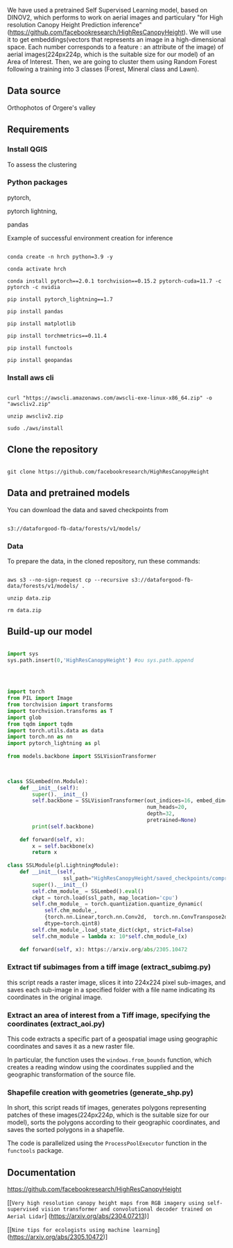 

We have used a pretrained Self Supervised Learning model, based on DINOV2, which performs to work on aerial images and particulary "for High resolution Canopy Height Prediction inference" (https://github.com/facebookresearch/HighResCanopyHeight). We will use it to get embeddings(vectors that represents an image in a high-dimensional space. Each number corresponds to a feature : an attribute of the image) of aerial images(224px224p, which is the suitable size for our model) of an Area of Interest. Then, we are going to cluster them using Random Forest following a training into 3 classes (Forest, Mineral class and Lawn).
  
 


## Data source

Orthophotos of Orgere's valley


## Requirements 


### Install QGIS
To assess the clustering

### Python packages 

pytorch, 

pytorch lightning, 

pandas 

  

Example of successful environment creation for inference 

  

``` 

conda create -n hrch python=3.9 -y 

conda activate hrch 

conda install pytorch==2.0.1 torchvision==0.15.2 pytorch-cuda=11.7 -c pytorch -c nvidia 

pip install pytorch_lightning==1.7  

pip install pandas 

pip install matplotlib 

pip install torchmetrics==0.11.4 

pip install functools

pip install geopandas

``` 

### Install aws cli 

``` 

curl "https://awscli.amazonaws.com/awscli-exe-linux-x86_64.zip" -o "awscliv2.zip" 

unzip awscliv2.zip 

sudo ./aws/install 

``` 

 

 ## Clone the repository 

``` 

git clone https://github.com/facebookresearch/HighResCanopyHeight 

 ``` 

## Data and pretrained models 

  

You can download the data and saved checkpoints from  

``` 

s3://dataforgood-fb-data/forests/v1/models/ 

``` 

### Data 

  
To prepare the data, in the cloned repository, run these commands: 

``` 

aws s3 --no-sign-request cp --recursive s3://dataforgood-fb-data/forests/v1/models/ . 

unzip data.zip 

rm data.zip 

``` 

## Build-up our model



``` python

import sys 
sys.path.insert(0,'HighResCanopyHeight') #ou sys.path.append 
 
 


import torch 
from PIL import Image 
from torchvision import transforms 
import torchvision.transforms as T 
import glob 
from tqdm import tqdm 
import torch.utils.data as data 
import torch.nn as nn 
import pytorch_lightning as pl 
 
from models.backbone import SSLVisionTransformer 

 

class SSLembed(nn.Module):  
    def __init__(self): 
        super().__init__() 
        self.backbone = SSLVisionTransformer(out_indices=16, embed_dim=1280, 
                                             num_heads=20, 
                                             depth=32, 
                                             pretrained=None) 
        print(self.backbone) 
         
    def forward(self, x): 
        x = self.backbone(x) 
        return x 
   
class SSLModule(pl.LightningModule): 
    def __init__(self,  
                  ssl_path="HighResCanopyHeight/saved_checkpoints/compressed_SSLhuge.pth"): 
        super().__init__() 
        self.chm_module_ = SSLembed().eval()  
        ckpt = torch.load(ssl_path, map_location='cpu') 
        self.chm_module_ = torch.quantization.quantize_dynamic( 
            self.chm_module_,  
            {torch.nn.Linear,torch.nn.Conv2d,  torch.nn.ConvTranspose2d}, 
            dtype=torch.qint8) 
        self.chm_module_.load_state_dict(ckpt, strict=False) 
        self.chm_module = lambda x: 10*self.chm_module_(x) 
         
    def forward(self, x): https://arxiv.org/abs/2305.10472

```

### Extract tif subimages from a tiff image (extract_subimg.py) 

this script reads a raster image, slices it into 224x224 pixel sub-images, and saves each sub-image in a specified folder with a file name indicating its coordinates in the original image. 

### Extract an area of interest from a Tiff image, specifying the coordinates (extract_aoi.py) 
This code extracts a specific part of a geospatial image using geographic coordinates and saves it as a new raster file. 

In particular, the function uses the `windows.from_bounds` function, which creates a reading window using the coordinates supplied and the geographic transformation of the source file. 

### Shapefile creation with geometries (generate_shp.py)
In short, this script reads tif images, generates polygons representing patches of these images(224px224p, which is the suitable size for our model), sorts the polygons according to their geographic coordinates, and saves the sorted polygons in a shapefile. 

The code is parallelized using the ` ProcessPoolExecutor ` function in the `functools` package. 

 





## Documentation


https://github.com/facebookresearch/HighResCanopyHeight

[[`Very high resolution canopy height maps from RGB imagery using self-supervised vision transformer and convolutional decoder trained on Aerial Lidar`] (https://arxiv.org/abs/2304.07213)]



[[`Nine tips for ecologists using machine learning`] (https://arxiv.org/abs/2305.10472)]